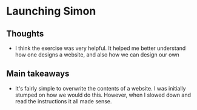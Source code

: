 # Launching Simon
## Thoughts
- I think the exercise was very helpful. It helped me better understand how one designs a website, and also how we can design our own

## Main takeaways
- It's fairly simple to overwrite the contents of a website. I was initially stumped on how we would do this. However, when I slowed down and read the instructions it all made sense.
